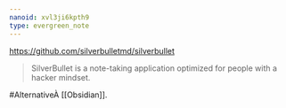 ```yaml
---
nanoid: xvl3ji6kpth9
type: evergreen_note
---
```

https://github.com/silverbulletmd/silverbullet

> SilverBullet is a note-taking application optimized for people with a hacker mindset.

#AlternativeÀ [[Obsidian]].
